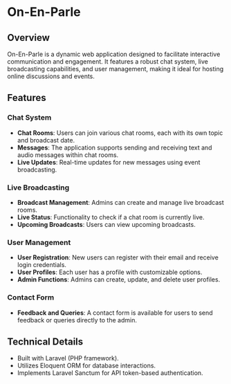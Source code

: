 # On-En-Parle

## Overview

On-En-Parle is a dynamic web application designed to facilitate interactive communication and engagement. It features a robust chat system, live broadcasting capabilities, and user management, making it ideal for hosting online discussions and events.

## Features

### Chat System

- **Chat Rooms**: Users can join various chat rooms, each with its own topic and broadcast date.
- **Messages**: The application supports sending and receiving text and audio messages within chat rooms.
- **Live Updates**: Real-time updates for new messages using event broadcasting.

### Live Broadcasting

- **Broadcast Management**: Admins can create and manage live broadcast rooms.
- **Live Status**: Functionality to check if a chat room is currently live.
- **Upcoming Broadcasts**: Users can view upcoming broadcasts.

### User Management

- **User Registration**: New users can register with their email and receive login credentials.
- **User Profiles**: Each user has a profile with customizable options.
- **Admin Functions**: Admins can create, update, and delete user profiles.

### Contact Form

- **Feedback and Queries**: A contact form is available for users to send feedback or queries directly to the admin.

## Technical Details

- Built with Laravel (PHP framework).
- Utilizes Eloquent ORM for database interactions.
- Implements Laravel Sanctum for API token-based authentication.

